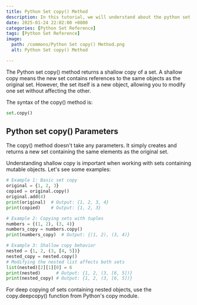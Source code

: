 ```yaml
---
title: Python Set copy() Method 
description: In this tutorial, we will understand about the python set copy() method and its uses.
date: 2025-01-24 22:02:00 +0800
categories: [Python Set Reference]
tags: [Python Set Reference]
image:
  path: /commons/Python Set copy() Method.png
  alt: Python Set copy() Method 

---
```


The Python set copy() method returns a shallow copy of a set. A shallow copy means the new set contains references to the same objects as the original set. However, the set itself is a new object, allowing you to modify one set without affecting the other.

The syntax of the copy() method is:

```python
set.copy()
```

## Python set copy() Parameters

The copy() method doesn't take any parameters. It simply creates and returns a new set containing the same elements as the original set.

Understanding shallow copy is important when working with sets containing mutable objects. Let's see some examples:

```python
# Example 1: Basic set copy
original = {1, 2, 3}
copied = original.copy()
original.add(4)
print(original)  # Output: {1, 2, 3, 4}
print(copied)    # Output: {1, 2, 3}

# Example 2: Copying sets with tuples
numbers = {(1, 2), (3, 4)}
numbers_copy = numbers.copy()
print(numbers_copy)  # Output: {(1, 2), (3, 4)}

# Example 3: Shallow copy behavior
nested = {1, 2, (3, [4, 5])}
nested_copy = nested.copy()
# Modifying the nested list affects both sets
list(nested)[2][1][0] = 6
print(nested)      # Output: {1, 2, (3, [6, 5])}
print(nested_copy) # Output: {1, 2, (3, [6, 5])}
```

For deep copying of sets containing nested objects, use the copy.deepcopy() function from Python's copy module.